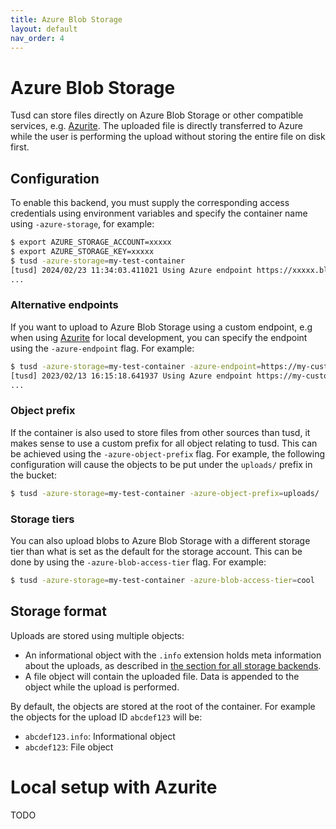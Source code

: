 ```yaml
---
title: Azure Blob Storage
layout: default
nav_order: 4
---
```


# Azure Blob Storage

Tusd can store files directly on Azure Blob Storage or other compatible services, e.g. [Azurite](https://learn.microsoft.com/en-us/azure/storage/common/storage-use-azurite?tabs=visual-studio%2Cblob-storage). The uploaded file is directly transferred to Azure while the user is performing the upload without storing the entire file on disk first.

## Configuration

To enable this backend, you must supply the corresponding access credentials using environment variables and specify the container name using `-azure-storage`, for example:

```bash
$ export AZURE_STORAGE_ACCOUNT=xxxxx
$ export AZURE_STORAGE_KEY=xxxxx
$ tusd -azure-storage=my-test-container
[tusd] 2024/02/23 11:34:03.411021 Using Azure endpoint https://xxxxx.blob.core.windows.net.
...
```

### Alternative endpoints

If you want to upload to Azure Blob Storage using a custom endpoint, e.g when using [Azurite](https://learn.microsoft.com/en-us/azure/storage/common/storage-configure-connection-string#configure-a-connection-string-for-azurite) for local development,
you can specify the endpoint using the `-azure-endpoint` flag. For example:

```bash
$ tusd -azure-storage=my-test-container -azure-endpoint=https://my-custom-endpoint.com
[tusd] 2023/02/13 16:15:18.641937 Using Azure endpoint https://my-custom-endpoint.com.
...
```

### Object prefix

If the container is also used to store files from other sources than tusd, it makes sense to use a custom prefix for all object relating to tusd. This can be achieved using the `-azure-object-prefix` flag. For example, the following configuration will cause the objects to be put under the `uploads/` prefix in the bucket:

```bash
$ tusd -azure-storage=my-test-container -azure-object-prefix=uploads/
```

### Storage tiers

You can also upload blobs to Azure Blob Storage with a different storage tier than what is set as the default for the storage account. This can be done by using the `-azure-blob-access-tier` flag. For example:

```bash
$ tusd -azure-storage=my-test-container -azure-blob-access-tier=cool
```

## Storage format

Uploads are stored using multiple objects:

- An informational object with the `.info` extension holds meta information about the uploads, as described in [the section for all storage backends](/storage_backends/overview/#storage-format).
- A file object will contain the uploaded file. Data is appended to the object while the upload is performed. 

By default, the objects are stored at the root of the container. For example the objects for the upload ID `abcdef123` will be:

- `abcdef123.info`: Informational object
- `abcdef123`: File object

# Local setup with Azurite

TODO
